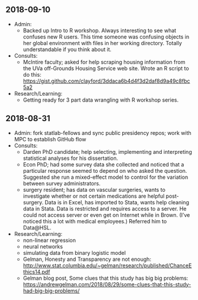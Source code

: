 ## 2018-09-10
* Admin:
    * Backed up Intro to R workshop. Always interesting to see what confuses new R users. This time someone was confusing objects in her global environment with files in her working directory. Totally understandable if you think about it.
* Consults:
    * McIntire faculty; asked for help scraping housing information from the UVa off-Grounds Housing Service web site. Wrote an R script to do this: https://gist.github.com/clayford/3ddaca6b4d4f3d2daf8d9a49c8fbc5a2
* Research/Learning:
    * Getting ready for 3 part data wrangling with R workshop series.


## 2018-08-31
* Admin: fork statlab-fellows and sync public presidency repos; work with MPC to establish GitHub flow
* Consults: 
    * Darden PhD candidate; help selecting, implementing and interpreting statistical analyses for his dissertation. 
    * Econ PhD; had some survey data she collected and noticed that a particular response seemed to depend on who asked the question. Suggested she run a mixed-effect model to control for the variation between survey administrators.
    * surgery resident; has data on vascular surgeries, wants to investigate whether or not certain medications are helpful post-surgery. Data is in Excel, has imported to Stata, wants help cleaning data in Stata. Data is restricted and requires access to a server. He could not access server or even get on Internet while in Brown. (I’ve noticed this a lot with medical employees.) Referred him to Data@HSL.
* Research/Learning:
    * non-linear regression
    * neural networks
    * simulating data from binary logistic model
    * Gelman, Honesty and Transparency are not enough: http://www.stat.columbia.edu/~gelman/research/published/ChanceEthics14.pdf
    * Gelman blog post, Some clues that this study has big big problems:
https://andrewgelman.com/2018/08/29/some-clues-that-this-study-had-big-big-problems/

